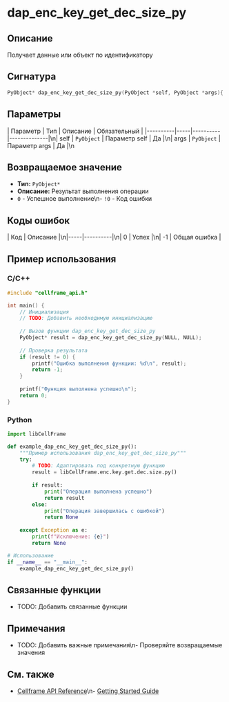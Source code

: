 # dap_enc_key_get_dec_size_py

## Описание
Получает данные или объект по идентификатору

## Сигнатура
```c
PyObject* dap_enc_key_get_dec_size_py(PyObject *self, PyObject *args){
```

## Параметры
| Параметр | Тип | Описание | Обязательный |
|----------|-----|----------|--------------|\n| self | `PyObject` | Параметр self | Да |\n| args | `PyObject` | Параметр args | Да |\n

## Возвращаемое значение
- **Тип:** `PyObject*`
- **Описание:** Результат выполнения операции
- `0` - Успешное выполнение\n- `!0` - Код ошибки

## Коды ошибок
| Код | Описание |\n|-----|----------|\n| 0 | Успех |\n| -1 | Общая ошибка |

## Пример использования

### C/C++
```c
#include "cellframe_api.h"

int main() {
    // Инициализация
    // TODO: Добавить необходимую инициализацию
    
    // Вызов функции dap_enc_key_get_dec_size_py
    PyObject* result = dap_enc_key_get_dec_size_py(NULL, NULL);
    
    // Проверка результата
    if (result != 0) {
        printf("Ошибка выполнения функции: %d\n", result);
        return -1;
    }
    
    printf("Функция выполнена успешно\n");
    return 0;
}
```

### Python
```python
import libCellFrame

def example_dap_enc_key_get_dec_size_py():
    """Пример использования dap_enc_key_get_dec_size_py"""
    try:
        # TODO: Адаптировать под конкретную функцию
        result = libCellFrame.enc.key.get.dec.size.py()
        
        if result:
            print("Операция выполнена успешно")
            return result
        else:
            print("Операция завершилась с ошибкой")
            return None
            
    except Exception as e:
        print(f"Исключение: {e}")
        return None

# Использование
if __name__ == "__main__":
    example_dap_enc_key_get_dec_size_py()
```

## Связанные функции
- TODO: Добавить связанные функции

## Примечания
- TODO: Добавить важные примечания\n- Проверяйте возвращаемые значения

## См. также
- [Cellframe API Reference](../api-reference.md)\n- [Getting Started Guide](../getting-started.md)
